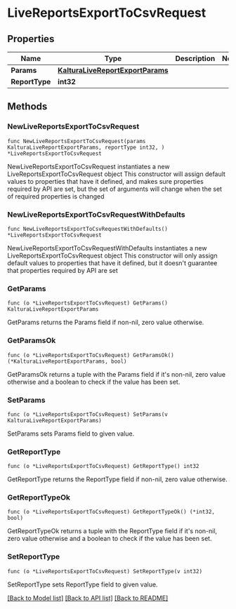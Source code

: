 # LiveReportsExportToCsvRequest

## Properties

Name | Type | Description | Notes
------------ | ------------- | ------------- | -------------
**Params** | [**KalturaLiveReportExportParams**](KalturaLiveReportExportParams.md) |  | 
**ReportType** | **int32** |  | 

## Methods

### NewLiveReportsExportToCsvRequest

`func NewLiveReportsExportToCsvRequest(params KalturaLiveReportExportParams, reportType int32, ) *LiveReportsExportToCsvRequest`

NewLiveReportsExportToCsvRequest instantiates a new LiveReportsExportToCsvRequest object
This constructor will assign default values to properties that have it defined,
and makes sure properties required by API are set, but the set of arguments
will change when the set of required properties is changed

### NewLiveReportsExportToCsvRequestWithDefaults

`func NewLiveReportsExportToCsvRequestWithDefaults() *LiveReportsExportToCsvRequest`

NewLiveReportsExportToCsvRequestWithDefaults instantiates a new LiveReportsExportToCsvRequest object
This constructor will only assign default values to properties that have it defined,
but it doesn't guarantee that properties required by API are set

### GetParams

`func (o *LiveReportsExportToCsvRequest) GetParams() KalturaLiveReportExportParams`

GetParams returns the Params field if non-nil, zero value otherwise.

### GetParamsOk

`func (o *LiveReportsExportToCsvRequest) GetParamsOk() (*KalturaLiveReportExportParams, bool)`

GetParamsOk returns a tuple with the Params field if it's non-nil, zero value otherwise
and a boolean to check if the value has been set.

### SetParams

`func (o *LiveReportsExportToCsvRequest) SetParams(v KalturaLiveReportExportParams)`

SetParams sets Params field to given value.


### GetReportType

`func (o *LiveReportsExportToCsvRequest) GetReportType() int32`

GetReportType returns the ReportType field if non-nil, zero value otherwise.

### GetReportTypeOk

`func (o *LiveReportsExportToCsvRequest) GetReportTypeOk() (*int32, bool)`

GetReportTypeOk returns a tuple with the ReportType field if it's non-nil, zero value otherwise
and a boolean to check if the value has been set.

### SetReportType

`func (o *LiveReportsExportToCsvRequest) SetReportType(v int32)`

SetReportType sets ReportType field to given value.



[[Back to Model list]](../README.md#documentation-for-models) [[Back to API list]](../README.md#documentation-for-api-endpoints) [[Back to README]](../README.md)


